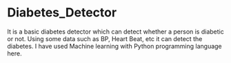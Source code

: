 # Diabetes_Detector
It is a basic diabetes detector which can detect whether a person is diabetic or not. Using some data such as BP, Heart Beat, etc it can detect the diabetes. I have used Machine learning with Python programming language here.
